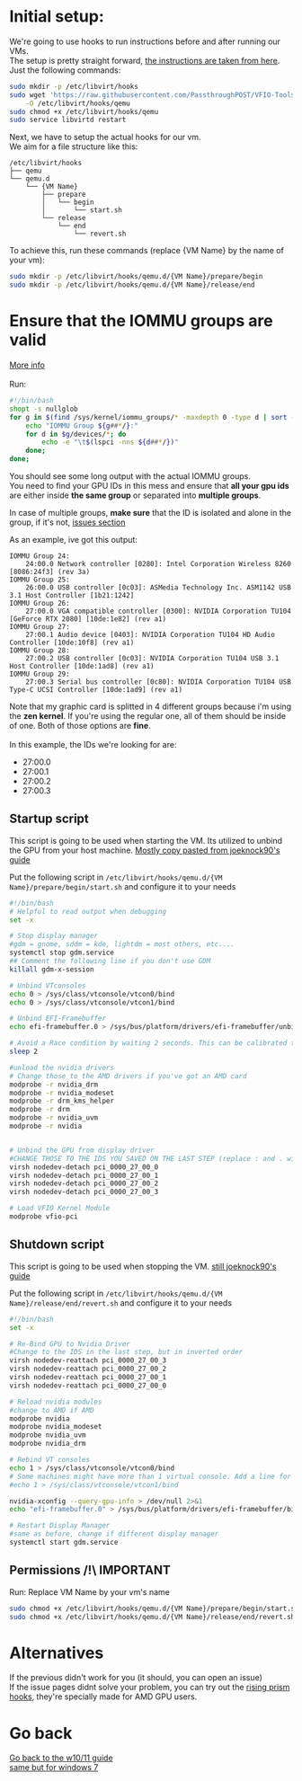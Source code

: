 # Initial setup:
We're going to use hooks to run instructions before and after running our VMs.<br>
The setup is pretty straight forward, [the instructions are taken from here](https://passthroughpo.st/simple-per-vm-libvirt-hooks-with-the-vfio-tools-hook-helper/). 
Just the following commands:<br>
```sh
sudo mkdir -p /etc/libvirt/hooks
sudo wget 'https://raw.githubusercontent.com/PassthroughPOST/VFIO-Tools/master/libvirt_hooks/qemu' \
    -O /etc/libvirt/hooks/qemu
sudo chmod +x /etc/libvirt/hooks/qemu
sudo service libvirtd restart
```

Next, we have to setup the actual hooks for our vm.<br>
We aim for a file structure like this:<br>

```
/etc/libvirt/hooks
├── qemu
└── qemu.d
    └── {VM Name}
        ├── prepare
        │   └── begin
        │       └── start.sh
        └── release
            └── end
                └── revert.sh
```

To achieve this, run these commands (replace {VM Name} by the name of your vm):
```sh
sudo mkdir -p /etc/libvirt/hooks/qemu.d/{VM Name}/prepare/begin
sudo mkdir -p /etc/libvirt/hooks/qemu.d/{VM Name}/release/end
```

# Ensure that the IOMMU groups are valid
[More info](https://wiki.archlinux.org/title/PCI_passthrough_via_OVMF#Ensuring_that_the_groups_are_valid)<br><br>
Run:
```sh
#!/bin/bash
shopt -s nullglob
for g in $(find /sys/kernel/iommu_groups/* -maxdepth 0 -type d | sort -V); do
    echo "IOMMU Group ${g##*/}:"
    for d in $g/devices/*; do
        echo -e "\t$(lspci -nns ${d##*/})"
    done;
done;
```
You should see some long output with the actual IOMMU groups. <br>
You need to find your GPU IDs in this mess and ensure that **all your gpu ids** are either inside **the same group** or separated into **multiple groups**.<br>

In case of multiple groups, **make sure** that the ID is isolated and alone in the group, if it's not, [issues section](https://github.com/nixuge/Single_GPU_Passthrough/Issues)<br>

As an example, ive got this output:<br>
```
IOMMU Group 24:
	24:00.0 Network controller [0280]: Intel Corporation Wireless 8260 [8086:24f3] (rev 3a)
IOMMU Group 25:
	26:00.0 USB controller [0c03]: ASMedia Technology Inc. ASM1142 USB 3.1 Host Controller [1b21:1242]
IOMMU Group 26:
	27:00.0 VGA compatible controller [0300]: NVIDIA Corporation TU104 [GeForce RTX 2080] [10de:1e82] (rev a1)
IOMMU Group 27:
	27:00.1 Audio device [0403]: NVIDIA Corporation TU104 HD Audio Controller [10de:10f8] (rev a1)
IOMMU Group 28:
	27:00.2 USB controller [0c03]: NVIDIA Corporation TU104 USB 3.1 Host Controller [10de:1ad8] (rev a1)
IOMMU Group 29:
	27:00.3 Serial bus controller [0c80]: NVIDIA Corporation TU104 USB Type-C UCSI Controller [10de:1ad9] (rev a1)
```

Note that my graphic card is splitted in 4 different groups because i'm using the **zen kernel**. If you're using the regular one, all of them should be inside of one. Both of those options are **fine**.<br><br>
In this example, the IDs we're looking for are:
- 27:00.0
- 27:00.1
- 27:00.2
- 27:00.3



## Startup script
This script is going to be used when starting the VM. Its utilized to unbind the GPU from your host machine. [Mostly copy pasted from joeknock90's guide](https://github.com/joeknock90/Single-GPU-Passthrough#start-script)<br>

Put the following script in `/etc/libvirt/hooks/qemu.d/{VM Name}/prepare/begin/start.sh` and configure it to your needs<br>
```sh
#!/bin/bash
# Helpful to read output when debugging
set -x

# Stop display manager
#gdm = gnome, sddm = kde, lightdm = most others, etc....
systemctl stop gdm.service
## Comment the following line if you don't use GDM
killall gdm-x-session

# Unbind VTconsoles
echo 0 > /sys/class/vtconsole/vtcon0/bind
echo 0 > /sys/class/vtconsole/vtcon1/bind

# Unbind EFI-Framebuffer
echo efi-framebuffer.0 > /sys/bus/platform/drivers/efi-framebuffer/unbind

# Avoid a Race condition by waiting 2 seconds. This can be calibrated to be shorter or longer if required for your system
sleep 2

#unload the nvidia drivers
# Change those to the AMD drivers if you've got an AMD card
modprobe -r nvidia_drm
modprobe -r nvidia_modeset
modprobe -r drm_kms_helper
modprobe -r drm
modprobe -r nvidia_uvm
modprobe -r nvidia


# Unbind the GPU from display driver
#CHANGE THOSE TO THE IDS YOU SAVED ON THE LAST STEP (replace : and . with _)
virsh nodedev-detach pci_0000_27_00_0
virsh nodedev-detach pci_0000_27_00_1
virsh nodedev-detach pci_0000_27_00_2
virsh nodedev-detach pci_0000_27_00_3

# Load VFIO Kernel Module
modprobe vfio-pci
```


## Shutdown script
This script is going to be used when stopping the VM. [still joeknock90's guide](https://github.com/joeknock90/Single-GPU-Passthrough#start-script)<br>

Put the following script in `/etc/libvirt/hooks/qemu.d/{VM Name}/release/end/revert.sh` and configure it to your needs
```sh
#!/bin/bash
set -x

# Re-Bind GPU to Nvidia Driver
#Change to the IDS in the last step, but in inverted order
virsh nodedev-reattach pci_0000_27_00_3
virsh nodedev-reattach pci_0000_27_00_2
virsh nodedev-reattach pci_0000_27_00_1
virsh nodedev-reattach pci_0000_27_00_0

# Reload nvidia modules
#change to AMD if AMD
modprobe nvidia
modprobe nvidia_modeset
modprobe nvidia_uvm
modprobe nvidia_drm

# Rebind VT consoles
echo 1 > /sys/class/vtconsole/vtcon0/bind
# Some machines might have more than 1 virtual console. Add a line for each corresponding VTConsole
#echo 1 > /sys/class/vtconsole/vtcon1/bind

nvidia-xconfig --query-gpu-info > /dev/null 2>&1
echo "efi-framebuffer.0" > /sys/bus/platform/drivers/efi-framebuffer/bind

# Restart Display Manager
#same as before, change if different display manager
systemctl start gdm.service
```

## Permissions /!\ **IMPORTANT**
Run:
Replace VM Name by your vm's name<br>
```sh
sudo chmod +x /etc/libvirt/hooks/qemu.d/{VM Name}/prepare/begin/start.sh
sudo chmod +x /etc/libvirt/hooks/qemu.d/{VM Name}/release/end/revert.sh
```

# Alternatives

If the previous didn't work for you (it should, you can open an issue) <br>
If the issue pages didnt solve your problem, you can try out the [rising prism hooks](https://gitlab.com/risingprismtv/single-gpu-passthrough), they're specially made for AMD GPU users.

# Go back
[Go back to the w10/11 guide](Windows%2010.md)<br>
[same but for windows 7](Windows%207.md)<br> 
